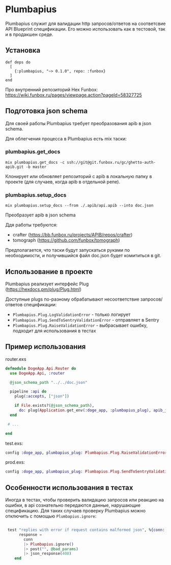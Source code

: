 # Plumbapius

Plumbapius служит для валидации http запросов/ответов на соответсвие API Blueprint спецификации.
Его можно использовать как в тестовой, так и в продакшен среде.

## Установка

```
def deps do
  [
    {:plumbapius, "~> 0.1.0", repo: :funbox}
  ]
end
```

Про внутренний репозиторий Hex Funbox: https://wiki.funbox.ru/pages/viewpage.action?pageId=58327725

## Подготовка json schema

Для своей работы Plumbapius требует преобразования apib в json schema.

Для облегчения процесса в Plumbapius есть mix таски:

### plumbapius.get_docs

`mix plumbapius.get_docs -c ssh://git@git.funbox.ru/gc/ghetto-auth-apib.git -b master`

Клонирует или обновляет репозиторий с apib в локальную папку в проекте (для случаев, когда apib в отдельной репе).

### plumbapius.setup_docs

`mix plumbapius.setup_docs --from ./.apib/api.apib --into doc.json`

Преобразует apib в json schema

Ддя работы требуются:

- crafter (https://bb.funbox.ru/projects/APIB/repos/crafter)
- tomograph (https://github.com/funbox/tomograph)

Предполагается, что таски будут запускаться руками по необходимости, и получившийся файл doc.json будет комититься в git.

## Использование в проекте

Plumbapius реализует интерфейс Plug (https://hexdocs.pm/plug/Plug.html)

Доступные plugs по-разному обрабатывают несоответствие запросов/ответов спецификации:

- `Plumbapius.Plug.LogValidationError` - только логирует
- `Plumbapius.Plug.SendToSentryValidationError` - отправляет в Sentry
- `Plumbapius.Plug.RaiseValidationError` - выбрасывает ошибку, подходит для использования в тестах

## Пример использования

router.exs

```elixir
defmodule DogeApp.Api.Router do
  use DogeApp.Api, :router

  @json_schema_path "../../doc.json"

  pipeline :api do
    plug(:accepts, ["json"])

    if File.exists?(@json_schema_path),
      do: plug(Application.get_env(:doge_app, :plumbapius_plug), apib_json_filepath: @json_schema_path)
  end

 # ...

end
  ```

  test.exs:

  ```elixir
  config :doge_app, plumbapius_plug: Plumbapius.Plug.RaiseValidationError
  ```

  prod.exs:

  ```elixir
  config :doge_app, plumbapius_plug: Plumbapius.Plug.SendToSentryValidationError
  ```

## Особенности использования в тестах

Иногда в тестах, чтобы проверить валидацию запросов или реакцию на ошибки, в аpi сознательно передаются данные, нарушающие спецификацию. Для таких случаев проверку Plumbapius можно отключить c помощью `Plumbapius.ignore`:

```elixir

 test "replies with error if request contains malformed json", %{conn: conn} do
      response =
        conn
        |> Plumbapius.ignore()
        |> post("", @bad_params)
        |> json_response(400)
    end

```

